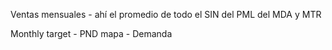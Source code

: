 Ventas mensuales - ahí el promedio de todo el SIN del PML del MDA y MTR

Monthly target - 
PND mapa - Demanda